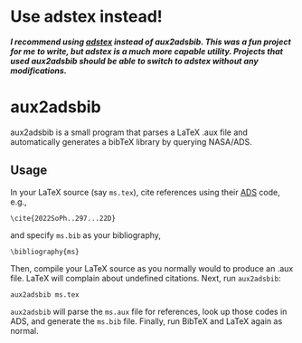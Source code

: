 # Use adstex instead!

***I recommend using [adstex](https://github.com/yymao/adstex#adstex) instead of aux2adsbib. This was a fun project for me to write, but adstex is a much more capable utility. Projects that used aux2adsbib should be able to switch to adstex without any modifications.***

# aux2adsbib

aux2adsbib is a small program that parses a LaTeX .aux file and automatically generates a bibTeX library by querying NASA/ADS.

## Usage

In your LaTeX source (say `ms.tex`), cite references using their [ADS](https://ui.adsabs.harvard.edu/) code, e.g.,

```
\cite{2022SoPh..297...22D}
```
and specify `ms.bib` as your bibliography,
```
\bibliography{ms}
```
Then, compile your LaTeX source as you normally would to produce an .aux file. LaTeX will complain about undefined citations. Next, run `aux2adsbib`:
```
aux2adsbib ms.tex
```
`aux2adsbib` will parse the `ms.aux` file for references, look up those codes in ADS, and generate the `ms.bib` file. Finally, run BibTeX and LaTeX again as normal.
